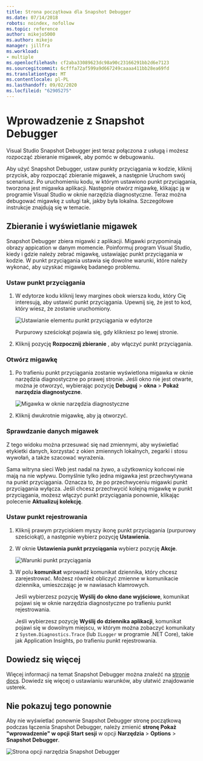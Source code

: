 ```yaml
---
title: Strona początkowa dla Snapshot Debugger
ms.date: 07/14/2018
robots: noindex, nofollow
ms.topic: reference
author: mikejo5000
ms.author: mikejo
manager: jillfra
ms.workload:
- multiple
ms.openlocfilehash: cf2aba33089623dc98a90c23166291bb2d6e7123
ms.sourcegitcommit: 6cfffa72af599a9d667249caaaa411bb28ea69fd
ms.translationtype: MT
ms.contentlocale: pl-PL
ms.lasthandoff: 09/02/2020
ms.locfileid: "62905275"
---
```

# <a name="getting-started-with-the-snapshot-debugger"></a>Wprowadzenie z Snapshot Debugger

Visual Studio Snapshot Debugger jest teraz połączona z usługą i możesz rozpocząć zbieranie migawek, aby pomóc w debugowaniu.

Aby użyć Snapshot Debugger, ustaw punkty przyciągania w kodzie, kliknij przycisk, aby rozpocząć zbieranie migawek, a następnie Uruchom swój scenariusz. Po uruchomieniu kodu, w którym ustawiono punkt przyciągania, tworzona jest migawka aplikacji. Następnie otwórz migawkę, klikając ją w programie Visual Studio w oknie narzędzia diagnostyczne. Teraz można debugować migawkę z usługi tak, jakby była lokalna. Szczegółowe instrukcje znajdują się w temacie.

## <a name="collect-and-view-snapshots"></a>Zbieranie i wyświetlanie migawek

Snapshot Debugger zbiera migawki z aplikacji. Migawki przypominają obrazy appication w danym momencie. Poinformuj program Visual Studio, kiedy i gdzie należy zebrać migawkę, ustawiając punkt przyciągania w kodzie. W punkt przyciągania ustawia się dowolne warunki, które należy wykonać, aby uzyskać migawkę badanego problemu.

### <a name="set-a-snappoint"></a>Ustaw punkt przyciągania

1. W edytorze kodu kliknij lewy margines obok wiersza kodu, który Cię interesują, aby ustawić punkt przyciągania. Upewnij się, że jest to kod, który wiesz, że zostanie uruchomiony.

    ![Ustawianie elementu punkt przyciągania w edytorze](../media/snapshot-startpage-set-snappoint.png)

    Purpurowy sześciokąt pojawia się, gdy klikniesz po lewej stronie.

2. Kliknij pozycję **Rozpocznij zbieranie** , aby włączyć punkt przyciągania.

### <a name="open-a-snapshot"></a>Otwórz migawkę

1. Po trafieniu punkt przyciągania zostanie wyświetlona migawka w oknie narzędzia diagnostyczne po prawej stronie. Jeśli okno nie jest otwarte, można je otworzyć, wybierając pozycję **Debuguj**  >  **okna**  >  **Pokaż narzędzia diagnostyczne**.

    ![Migawka w oknie narzędzia diagnostyczne](../media/snapshot-startpage-diagsession-window.png)

2. Kliknij dwukrotnie migawkę, aby ją otworzyć.

### <a name="inspect-snapshot-data"></a>Sprawdzanie danych migawek

Z tego widoku można przesuwać się nad zmiennymi, aby wyświetlać etykietki danych, korzystać z okien zmiennych lokalnych, zegarki i stosu wywołań, a także szacować wyrażenia.

Sama witryna sieci Web jest nadal na żywo, a użytkownicy końcowi nie mają na nie wpływu. Domyślnie tylko jedna migawka jest przechwytywana na punkt przyciągania. Oznacza to, że po przechwyceniu migawki punkt przyciągania wyłącza. Jeśli chcesz przechwycić kolejną migawkę w punkt przyciągania, możesz włączyć punkt przyciągania ponownie, klikając polecenie **Aktualizuj kolekcję**.

### <a name="set-a-logpoint"></a>Ustaw punkt rejestrowania

1. Kliknij prawym przyciskiem myszy ikonę punkt przyciągania (purpurowy sześciokąt), a następnie wybierz pozycję **Ustawienia**.

2. W oknie **Ustawienia punkt przyciągania** wybierz pozycję **Akcje**.

    ![Warunki punkt przyciągania](../media/snapshot-startpage-logpoint.png)

3. W polu **komunikat** wprowadź komunikat dziennika, który chcesz zarejestrować. Możesz również obliczyć zmienne w komunikacie dziennika, umieszczając je w nawiasach klamrowych.

    Jeśli wybierzesz pozycję **Wyślij do okno dane wyjściowe**, komunikat pojawi się w oknie narzędzia diagnostyczne po trafieniu punkt rejestrowania.

    Jeśli wybierzesz pozycję **Wyślij do dziennika aplikacji**, komunikat pojawi się w dowolnym miejscu, w którym można zobaczyć komunikaty z `System.Diagnostics.Trace` (lub `ILogger` w programie .NET Core), takie jak Application Insights, po trafieniu punkt rejestrowania.

## <a name="learn-more"></a>Dowiedz się więcej

Więcej informacji na temat Snapshot Debugger można znaleźć na [stronie docs](../debug-live-azure-applications.md). Dowiedz się więcej o ustawianiu warunków, aby ułatwić znajdowanie usterek.

## <a name="dont-show-me-this-again"></a>Nie pokazuj tego ponownie

Aby nie wyświetlać ponownie Snapshot Debugger stronę początkową podczas łączenia Snapshot Debugger, należy zmienić **stronę Pokaż "wprowadzenie" w opcji Start sesji** w opcji **Narzędzia**  >  **Options**  >  **Snapshot Debugger**.

![Strona opcji narzędzia Snapshot Debugger](../media/snapshot-startpage-tools-options.png)
